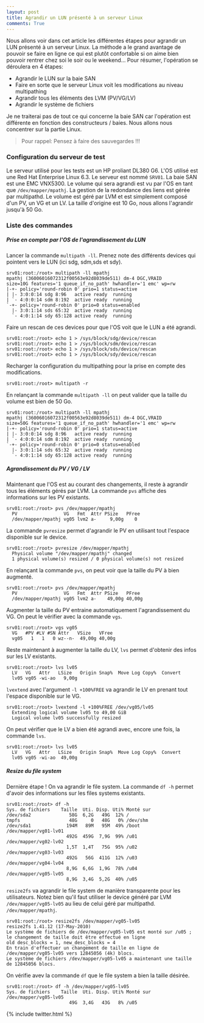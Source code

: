 ```yaml
---
layout: post
title: Agrandir un LUN présenté à un serveur Linux
comments: True
---
```


Nous allons voir dans cet article les différentes étapes pour agrandir un LUN présenté à un serveur Linux. La méthode a le grand avantage de pouvoir se faire en ligne ce qui est plutôt confortable si on aime bien pouvoir rentrer chez soi le soir ou le weekend...
Pour résumer, l'opération se déroulera en 4 étapes:

- Agrandir le LUN sur la baie SAN
- Faire en sorte que le serveur Linux voit les modifications au niveau multipathing
- Agrandir tous les éléments des LVM (PV/VG/LV)
- Agrandir le système de fichiers

Je ne traiterai pas de tout ce qui concerne la baie SAN car l'opération est différente en fonction des constructeurs / baies. Nous allons nous concentrer sur la partie Linux.

> Pour rappel: Pensez à faire des sauvegardes !!!

### Configuration du serveur de test

Le serveur utilisé pour les tests est un HP proliant DL380 G6. L'OS utilisé est une Red Hat Enterprise Linux 6.3. Le serveur est nommé `SRV01`. La baie SAN est une EMC VNX5300.
Le volume qui sera agrandi est vu par l'OS en tant que `/dev/mapper/mpathj`. La gestion de la redondance des liens est gérée par multipathd. Le volume est géré par LVM et est simplement composé d'un PV, un VG et un LV.
La taille d'origine est 10 Go, nous allons l'agrandir jusqu'à 50 Go.

### Liste des commandes
##### Prise en compte par l'OS de l'agrandissement du LUN

Lancer la commande `multipath -ll`. Prenez note des différents devices qui pointent vers le LUN (ici sdg, sdm,sds et sdy).

```
srv01:root:/root> multipath -ll mpathj
mpathj (36006016072312f00563e92d8039de511) dm-4 DGC,VRAID
size=10G features='1 queue_if_no_path' hwhandler='1 emc' wp=rw
|-+- policy='round-robin 0' prio=1 status=active
| |- 3:0:0:14 sdg 8:96   active ready  running
| `- 4:0:0:14 sdm 8:192  active ready  running
`-+- policy='round-robin 0' prio=0 status=enabled
  |- 3:0:1:14 sds 65:32  active ready  running
  `- 4:0:1:14 sdy 65:128 active ready  running
```

Faire un rescan de ces devices pour que l'OS voit que le LUN a été agrandi.

```
srv01:root:/root> echo 1 > /sys/block/sdg/device/rescan
srv01:root:/root> echo 1 > /sys/block/sdm/device/rescan
srv01:root:/root> echo 1 > /sys/block/sds/device/rescan
srv01:root:/root> echo 1 > /sys/block/sdy/device/rescan
```

Recharger la configuration du multipathing pour la prise en compte des modifications.

```
srv01:root:/root> multipath -r
```

En relançant la commande `multipath -ll` on peut valider que la taille du volume est bien de 50 Go.

```
srv01:root:/root> multipath -ll mpathj
mpathj (36006016072312f00563e92d8039de511) dm-4 DGC,VRAID
size=50G features='1 queue_if_no_path' hwhandler='1 emc' wp=rw
|-+- policy='round-robin 0' prio=1 status=active
| |- 3:0:0:14 sdg 8:96   active ready  running
| `- 4:0:0:14 sdm 8:192  active ready  running
`-+- policy='round-robin 0' prio=0 status=enabled
  |- 3:0:1:14 sds 65:32  active ready  running
  `- 4:0:1:14 sdy 65:128 active ready  running
```

##### Agrandissement du PV / VG / LV

Maintenant que l'OS est au courant des changements, il reste à agrandir tous les éléments gérés par LVM. La commande `pvs` affiche des informations sur les PV existants.

```
srv01:root:/root> pvs /dev/mapper/mpathj
  PV                 VG   Fmt  Attr PSize   PFree
  /dev/mapper/mpathj vg05 lvm2 a-     9,00g    0
```

La commande `pvresize` permet d'agrandir le PV en utilisant tout l'espace disponible sur le device.

```
srv01:root:/root> pvresize /dev/mapper/mpathj
  Physical volume "/dev/mapper/mpathj" changed
  1 physical volume(s) resized / 0 physical volume(s) not resized
```

En relançant la commande `pvs`, on peut voir que la taille du PV à bien augmenté.

```
srv01:root:/root> pvs /dev/mapper/mpathj
  PV                 VG   Fmt  Attr PSize   PFree
  /dev/mapper/mpathj vg05 lvm2 a-    49,00g 40,00g
```

Augmenter la taille du PV entraine automatiquement l'agrandissement du VG. On peut le vérifier avec la commande `vgs`.

```
srv01:root:/root> vgs vg05
  VG   #PV #LV #SN Attr   VSize   VFree
  vg05   1   1   0 wz--n-  49,00g 40,00g
```

Reste maintenant à augmenter la taille du LV, `lvs` permet d'obtenir des infos sur les LV existants.

```
srv01:root:/root> lvs lv05
  LV   VG   Attr   LSize   Origin Snap%  Move Log Copy%  Convert
  lv05 vg05 -wi-ao   9,00g
```

`lvextend` avec l'argument `-l +100%FREE` va agrandir le LV en prenant tout l'espace disponible sur le VG.

```
srv01:root:/root> lvextend -l +100%FREE /dev/vg05/lv05
  Extending logical volume lv05 to 49,00 GiB
  Logical volume lv05 successfully resized
```

On peut vérifier que le LV a bien été agrandi avec, encore une fois, la commande `lvs`.

```
srv01:root:/root> lvs lv05
  LV   VG   Attr   LSize   Origin Snap%  Move Log Copy%  Convert
  lv05 vg05 -wi-ao  49,00g
```

##### Resize du file system

Dernière étape ! On va agrandir le file system. La commande `df -h` permet d'avoir des informations sur les files systems existants.

```
srv01:root:/root> df -h
Sys. de fichiers    Taille  Uti. Disp. Uti% Monté sur
/dev/sda2              58G  6,2G   49G  12% /
tmpfs                  48G     0   48G   0% /dev/shm
/dev/sda1             194M   89M   95M  49% /boot
/dev/mapper/vg01-lv01
                      492G  459G  7,9G  99% /u01
/dev/mapper/vg02-lv02
                      1,5T  1,4T   75G  95% /u02
/dev/mapper/vg03-lv03
                      492G   56G  411G  12% /u03
/dev/mapper/vg04-lv04
                      8,9G  6,6G  1,9G  78% /u04
/dev/mapper/vg05-lv05
                      8,9G  3,4G  5,2G  40% /u05
```

`resize2fs` va agrandir le file system de manière transparente pour les utilisateurs. Notez bien qu'il faut utiliser le device généré par LVM `/dev/mapper/vg05-lv05` au lieu de celui géré par multipathd. `/dev/mapper/mpathj`.  

```
srv01:root:/root> resize2fs /dev/mapper/vg05-lv05
resize2fs 1.41.12 (17-May-2010)
Le système de fichiers de /dev/mapper/vg05-lv05 est monté sur /u05 ; le changement de taille doit être effectué en ligne
old desc_blocks = 1, new_desc_blocks = 4
En train d'effectuer un changement de taille en ligne de /dev/mapper/vg05-lv05 vers 12845056 (4k) blocs.
Le système de fichiers /dev/mapper/vg05-lv05 a maintenant une taille de 12845056 blocs.
```

On vérifie avev la commande `df` que le file system a bien la taille désirée.

```
srv01:root:/root> df -h /dev/mapper/vg05-lv05
Sys. de fichiers    Taille  Uti. Disp. Uti% Monté sur
/dev/mapper/vg05-lv05
                       49G  3,4G   43G   8% /u05
```

{% include twitter.html %}
